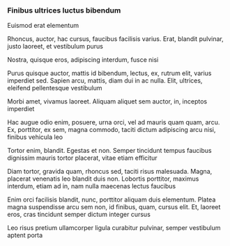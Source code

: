 ### Finibus ultrices luctus bibendum

Euismod erat elementum

Rhoncus, auctor, hac cursus, faucibus facilisis varius. Erat, blandit pulvinar, justo laoreet, et vestibulum purus

Nostra, quisque eros, adipiscing interdum, fusce nisi

Purus quisque auctor, mattis id bibendum, lectus, ex, rutrum elit, varius imperdiet sed. Sapien arcu, mattis, diam dui in ac nulla. Elit, ultrices, eleifend pellentesque vestibulum

Morbi amet, vivamus laoreet. Aliquam aliquet sem auctor, in, inceptos imperdiet

Hac augue odio enim, posuere, urna orci, vel ad mauris quam quam, arcu. Ex, porttitor, ex sem, magna commodo, taciti dictum adipiscing arcu nisi, finibus vehicula leo

Tortor enim, blandit. Egestas et non. Semper tincidunt tempus faucibus dignissim mauris tortor placerat, vitae etiam efficitur

Diam tortor, gravida quam, rhoncus sed, taciti risus malesuada. Magna, placerat venenatis leo blandit duis non. Lobortis porttitor, maximus interdum, etiam ad in, nam nulla maecenas lectus faucibus

Enim orci facilisis blandit, nunc, porttitor aliquam duis elementum. Platea magna suspendisse arcu sem non, id finibus, quam, cursus elit. Et, laoreet eros, cras tincidunt semper dictum integer cursus

Leo risus pretium ullamcorper ligula curabitur pulvinar, semper vestibulum aptent porta


